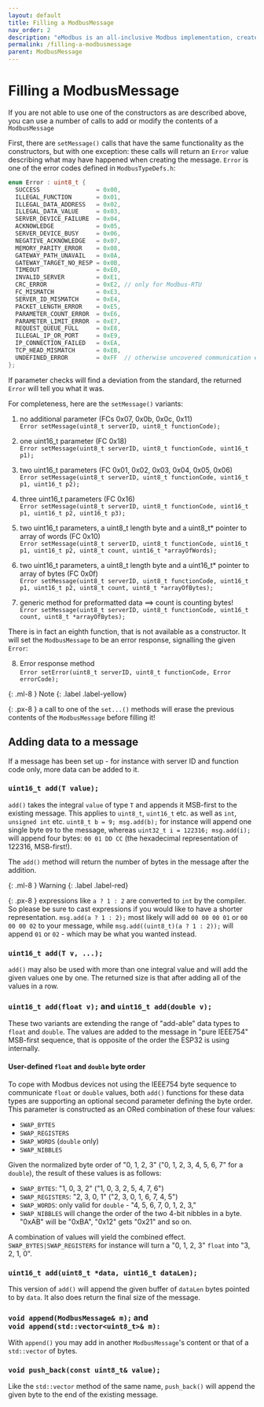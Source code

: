 ```yaml
---
layout: default
title: Filling a ModbusMessage
nav_order: 2
description: "eModbus is an all-inclusive Modbus implementation, created for ESP32 and Arduino"
permalink: /filling-a-modbusmessage
parent: ModbusMessage
---
```


# Filling a ModbusMessage

If you are not able to use one of the constructors as are described above, you can use a number of calls to add or modify the contents of a `ModbusMessage`

First, there are `setMessage()` calls that have the same functionality as the constructors, but with one exception:
these calls will return an `Error` value describing what may have happened when creating the message.
`Error` is one of the error codes <a name="errorcodes"></a>defined in `ModbusTypeDefs.h`:
  ```cpp
  enum Error : uint8_t {
    SUCCESS                = 0x00,
    ILLEGAL_FUNCTION       = 0x01,
    ILLEGAL_DATA_ADDRESS   = 0x02,
    ILLEGAL_DATA_VALUE     = 0x03,
    SERVER_DEVICE_FAILURE  = 0x04,
    ACKNOWLEDGE            = 0x05,
    SERVER_DEVICE_BUSY     = 0x06,
    NEGATIVE_ACKNOWLEDGE   = 0x07,
    MEMORY_PARITY_ERROR    = 0x08,
    GATEWAY_PATH_UNAVAIL   = 0x0A,
    GATEWAY_TARGET_NO_RESP = 0x0B,
    TIMEOUT                = 0xE0,
    INVALID_SERVER         = 0xE1,
    CRC_ERROR              = 0xE2, // only for Modbus-RTU
    FC_MISMATCH            = 0xE3,
    SERVER_ID_MISMATCH     = 0xE4,
    PACKET_LENGTH_ERROR    = 0xE5,
    PARAMETER_COUNT_ERROR  = 0xE6,
    PARAMETER_LIMIT_ERROR  = 0xE7,
    REQUEST_QUEUE_FULL     = 0xE8,
    ILLEGAL_IP_OR_PORT     = 0xE9,
    IP_CONNECTION_FAILED   = 0xEA,
    TCP_HEAD_MISMATCH      = 0xEB,
    UNDEFINED_ERROR        = 0xFF  // otherwise uncovered communication error
  };
  ```
  If parameter checks will find a deviation from the standard, the returned `Error` will tell you what it was.

For completeness, here are the `setMessage()` variants:

1. no additional parameter (FCs 0x07, 0x0b, 0x0c, 0x11)<br>
`Error setMessage(uint8_t serverID, uint8_t functionCode);`

2. one uint16_t parameter (FC 0x18)<br>
`Error setMessage(uint8_t serverID, uint8_t functionCode, uint16_t p1);`

3. two uint16_t parameters (FC 0x01, 0x02, 0x03, 0x04, 0x05, 0x06)<br>
`Error setMessage(uint8_t serverID, uint8_t functionCode, uint16_t p1, uint16_t p2);`

4. three uint16_t parameters (FC 0x16)<br>
`Error setMessage(uint8_t serverID, uint8_t functionCode, uint16_t p1, uint16_t p2, uint16_t p3);`

5. two uint16_t parameters, a uint8_t length byte and a uint8_t* pointer to array of words (FC 0x10)<br>
`Error setMessage(uint8_t serverID, uint8_t functionCode, uint16_t p1, uint16_t p2, uint8_t count, uint16_t *arrayOfWords);`

6. two uint16_t parameters, a uint8_t length byte and a uint16_t* pointer to array of bytes (FC 0x0f)<br>
`Error setMessage(uint8_t serverID, uint8_t functionCode, uint16_t p1, uint16_t p2, uint8_t count, uint8_t *arrayOfBytes);`

7. generic method for preformatted data ==> count is counting bytes!<br>
`Error setMessage(uint8_t serverID, uint8_t functionCode, uint16_t count, uint8_t *arrayOfBytes);`

There is in fact an eighth function, that is not available as a constructor.
It will set the `ModbusMessage` to be an error response, signalling the given `Error`:

8. Error response method<br>
`Error setError(uint8_t serverID, uint8_t functionCode, Error errorCode);`

{: .ml-8 }
Note
{: .label .label-yellow}

{: .px-8 }
a call to one of the `set...()` methods will erase the previous contents of the `ModbusMessage` before filling it!

## Adding data to a message
If a message has been set up - for instance with server ID and function code only, more data can be added to it.

### `uint16_t add(T value);`
`add()` takes the integral `value` of type `T` and appends it MSB-first to the existing message.
This applies to `uint8_t`, `uint16_t` etc. as well as `int`, `unsigned int` etc.
`uint8_t b = 9; msg.add(b);` for instance will append one single byte `09` to the message, whereas `uint32_t i = 122316; msg.add(i);` will append four bytes: `00 01 DD CC` (the hexadecimal representation of 122316, MSB-first!).

The `add()` method will return the number of bytes in the message after the addition.

{: .ml-8 }
Warning
{: .label .label-red}

{: .px-8 }
expressions like `a ? 1 : 2` are converted to `int` by the compiler. So please be sure to cast expressions if you would like to have a shorter representation.
`msg.add(a ? 1 : 2);` most likely will add `00 00 00 01` or `00 00 00 02` to your message, while `msg.add((uint8_t)(a ? 1 : 2));` will append `01` or `02` - which may be what you wanted instead.

### `uint16_t add(T v, ...);`
`add()` may also be used with more than one integral value and will add the given values one by one. 
The returned size is that after adding all of the values in a row.

### `uint16_t add(float v);` and `uint16_t add(double v);`
These two variants are extending the range of "add-able" data types to `float` and `double`.
The values are added to the message in "pure IEEE754" MSB-first sequence, that is opposite of the order the ESP32 is using internally.

#### User-defined ``float`` and ``double`` byte order
To cope with Modbus devices not using the IEEE754 byte sequence to communicate ``float`` or ``double`` values, both ``add()`` functions for these data types are supporting an optional second parameter defining the byte order.
This parameter is constructed as an ORed combination of these four values:
- ``SWAP_BYTES``
- ``SWAP_REGISTERS``
- ``SWAP_WORDS`` (``double`` only)
- ``SWAP_NIBBLES``

Given the normalized byte order of "0, 1, 2, 3" ("0, 1, 2, 3, 4, 5, 6, 7" for a ``double``), the result of these values is as follows:
- ``SWAP_BYTES``: "1, 0, 3, 2" ("1, 0, 3, 2, 5, 4, 7, 6")
- ``SWAP_REGISTERS``: "2, 3, 0, 1" ("2, 3, 0, 1, 6, 7, 4, 5")
- ``SWAP_WORDS``: only valid for ``double`` - "4, 5, 6, 7, 0, 1, 2, 3,"
- ``SWAP_NIBBLES`` will change the order of the two 4-bit nibbles in a byte. "0xAB" will be "0xBA", "0x12" gets "0x21" and so on.

A combination of values will yield the combined effect. ``SWAP_BYTES|SWAP_REGISTERS`` for instance will turn a "0, 1, 2, 3" ``float`` into "3, 2, 1, 0".

### `uint16_t add(uint8_t *data, uint16_t dataLen);`
This version of `add()` will append the given buffer of `dataLen` bytes pointed to by `data`.
It also does return the final size of the message.

### `void append(ModbusMessage& m);` and<br> `void append(std::vector<uint8_t>& m):`
With `append()` you may add in another `ModbusMessage`'s content or that of a `std::vector` of bytes.

### `void push_back(const uint8_t& value);`
Like the `std::vector` method of the same name, `push_back()` will append the given byte to the end of the existing message.
